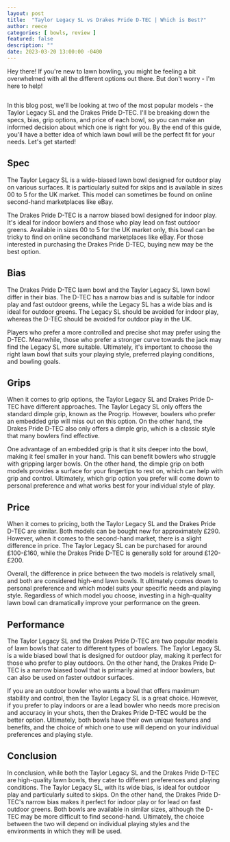 ```yaml
---
layout: post
title:  "Taylor Legacy SL vs Drakes Pride D-TEC | Which is Best?"
author: reece
categories: [ bowls, review ]
featured: false
description: ""
date: 2023-03-20 13:00:00 -0400
---
```

    

<!-- wp:paragraph -->
<p xmlns="http://www.w3.org/1999/xhtml">Hey there! If you're new to lawn bowling, you might be feeling a bit overwhelmed with all the different options out there. But don't worry - I'm here to help! </p>
<!-- /wp:paragraph -->

<!-- wp:image {"id":1994,"sizeSlug":"large","linkDestination":"none"} -->
<figure class="wp-block-image size-large"><img src="/img/posts/taylor-legacy-sl-vs-drakes-pride-d-tec-1024x576.jpg" alt="" class="wp-image-1994"/></figure>
<!-- /wp:image -->

<!-- wp:paragraph -->
<p>In this blog post, we'll be looking at two of the most popular models - the Taylor Legacy SL and the Drakes Pride D-TEC. I'll be breaking down the specs, bias, grip options, and price of each bowl, so you can make an informed decision about which one is right for you. By the end of this guide, you'll have a better idea of which lawn bowl will be the perfect fit for your needs. Let's get started!</p>
<!-- /wp:paragraph -->

<!-- wp:heading -->
<h2>Spec</h2>
<!-- /wp:heading -->

<!-- wp:paragraph -->
<p>The Taylor Legacy SL is a wide-biased lawn bowl designed for outdoor play on various surfaces. It is particularly suited for skips and is available in sizes 00 to 5 for the UK market. This model can sometimes be found on online second-hand marketplaces like eBay.</p>
<!-- /wp:paragraph -->

<!-- wp:paragraph -->
<p>The Drakes Pride D-TEC is a narrow biased bowl designed for indoor play. It's ideal for indoor bowlers and those who play lead on fast outdoor greens. Available in sizes 00 to 5 for the UK market only, this bowl can be tricky to find on online secondhand marketplaces like eBay. For those interested in purchasing the Drakes Pride D-TEC, buying new may be the best option.</p>
<!-- /wp:paragraph -->

<!-- wp:heading -->
<h2>Bias</h2>
<!-- /wp:heading -->

<!-- wp:paragraph -->
<p>The Drakes Pride D-TEC lawn bowl and the Taylor Legacy SL lawn bowl differ in their bias. The D-TEC has a narrow bias and is suitable for indoor play and fast outdoor greens, while the Legacy SL has a wide bias and is ideal for outdoor greens. The Legacy SL should be avoided for indoor play, whereas the D-TEC should be avoided for outdoor play in the UK.</p>
<!-- /wp:paragraph -->

<!-- wp:paragraph -->
<p>Players who prefer a more controlled and precise shot may prefer using the D-TEC. Meanwhile, those who prefer a stronger curve towards the jack may find the Legacy SL more suitable. Ultimately, it's important to choose the right lawn bowl that suits your playing style, preferred playing conditions, and bowling goals.</p>
<!-- /wp:paragraph -->

<!-- wp:heading -->
<h2>Grips</h2>
<!-- /wp:heading -->

<!-- wp:paragraph -->
<p>When it comes to grip options, the Taylor Legacy SL and Drakes Pride D-TEC have different approaches. The Taylor Legacy SL only offers the standard dimple grip, known as the Progrip. However, bowlers who prefer an embedded grip will miss out on this option. On the other hand, the Drakes Pride D-TEC also only offers a dimple grip, which is a classic style that many bowlers find effective.</p>
<!-- /wp:paragraph -->

<!-- wp:paragraph -->
<p>One advantage of an embedded grip is that it sits deeper into the bowl, making it feel smaller in your hand. This can benefit bowlers who struggle with gripping larger bowls. On the other hand, the dimple grip on both models provides a surface for your fingertips to rest on, which can help with grip and control. Ultimately, which grip option you prefer will come down to personal preference and what works best for your individual style of play.</p>
<!-- /wp:paragraph -->

<!-- wp:heading -->
<h2>Price</h2>
<!-- /wp:heading -->

<!-- wp:paragraph -->
<p>When it comes to pricing, both the Taylor Legacy SL and the Drakes Pride D-TEC are similar. Both models can be bought new for approximately £290. However, when it comes to the second-hand market, there is a slight difference in price. The Taylor Legacy SL can be purchased for around £100-£160, while the Drakes Pride D-TEC is generally sold for around £120-£200.</p>
<!-- /wp:paragraph -->

<!-- wp:paragraph -->
<p>Overall, the difference in price between the two models is relatively small, and both are considered high-end lawn bowls. It ultimately comes down to personal preference and which model suits your specific needs and playing style. Regardless of which model you choose, investing in a high-quality lawn bowl can dramatically improve your performance on the green.</p>
<!-- /wp:paragraph -->

<!-- wp:heading -->
<h2>Performance</h2>
<!-- /wp:heading -->

<!-- wp:paragraph -->
<p>The Taylor Legacy SL and the Drakes Pride D-TEC are two popular models of lawn bowls that cater to different types of bowlers. The Taylor Legacy SL is a wide biased bowl that is designed for outdoor play, making it perfect for those who prefer to play outdoors. On the other hand, the Drakes Pride D-TEC is a narrow biased bowl that is primarily aimed at indoor bowlers, but can also be used on faster outdoor surfaces.</p>
<!-- /wp:paragraph -->

<!-- wp:paragraph -->
<p>If you are an outdoor bowler who wants a bowl that offers maximum stability and control, then the Taylor Legacy SL is a great choice. However, if you prefer to play indoors or are a lead bowler who needs more precision and accuracy in your shots, then the Drakes Pride D-TEC would be the better option. Ultimately, both bowls have their own unique features and benefits, and the choice of which one to use will depend on your individual preferences and playing style.</p>
<!-- /wp:paragraph -->

<!-- wp:heading -->
<h2>Conclusion</h2>
<!-- /wp:heading -->

<!-- wp:paragraph -->
<p>In conclusion, while both the Taylor Legacy SL and the Drakes Pride D-TEC are high-quality lawn bowls, they cater to different preferences and playing conditions. The Taylor Legacy SL, with its wide bias, is ideal for outdoor play and particularly suited to skips. On the other hand, the Drakes Pride D-TEC's narrow bias makes it perfect for indoor play or for lead on fast outdoor greens. Both bowls are available in similar sizes, although the D-TEC may be more difficult to find second-hand. Ultimately, the choice between the two will depend on individual playing styles and the environments in which they will be used.</p>
<!-- /wp:paragraph -->
    